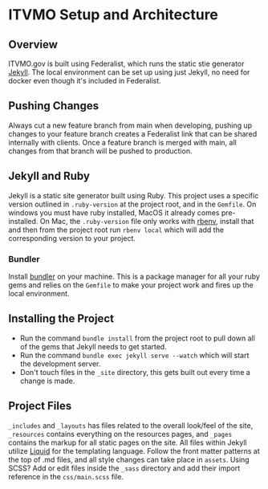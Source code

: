 # ITVMO Setup and Architecture

## Overview

ITVMO.gov is built using Federalist, which runs the static stie generator [Jekyll](https://jekyllrb.com/). The local environment can be set up using just Jekyll, no need for docker even though it's included in Federalist. 

## Pushing Changes

Always cut a new feature branch from main when developing, pushing up changes to your feature branch creates a Federalist link that can be shared internally with clients. Once a feature branch is merged with main, all changes from that branch will be pushed to production.

## Jekyll and Ruby

Jekyll is a static site generator built using Ruby. This project uses a specific version outlined in `.ruby-version` at the project root, and in the `Gemfile`. On windows you must have ruby installed, MacOS it already comes pre-installed. On Mac, the `.ruby-version` file only works with [rbenv](https://github.com/rbenv/rbenv), install that and then from the project root run `rbenv local` which will add the corresponding version to your project.

### Bundler

Install [bundler](https://bundler.io/) on your machine. This is a package manager for all your ruby gems and relies on the `Gemfile` to make your project work and fires up the local environment.

## Installing the Project

- Run the command `bundle install` from the project root to pull down all of the gems that Jekyll needs to get started.
- Run the command `bundle exec jekyll serve --watch` which will start the development server.
- Don't touch files in the `_site` directory, this gets built out every time a change is made. 

## Project Files

`_includes` and `_layouts` has files related to the overall look/feel of the site, `_resources` contains everything on the resources pages, and `_pages` contains the markup for all static pages on the site. All files within Jekyll utilize [Liquid](https://shopify.github.io/liquid/basics/introduction/) for the templating language. Follow the front matter patterns at the top of .md files, and all style changes can take place in `assets`. Using SCSS? Add or edit files inside the `_sass` directory and add their import reference in the `css/main.scss` file.
